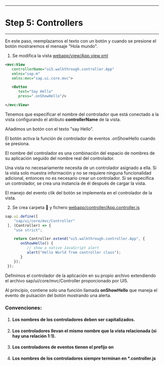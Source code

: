 ********************
# Step 5: Controllers
********************

En este paso, reemplazamos el texto con un botón y cuando se presione el botón mostraremos el mensaje "Hola mundo".

1. Se modifica la vista [webapp/view/App.view.xml](webapp/view/App.view.xml)

``` xml
<mvc:View
   controllerName="ui5.walkthrough.controller.App"
   xmlns="sap.m"
   xmlns:mvc="sap.ui.core.mvc">

   <Button
      text="Say Hello"
      press=".onShowHello"/>

</mvc:View>
```

Tenemos que especificar el nombre del controlador que está conectado a la vista  configurando el atributo **controllerName** de la vista.


Añadimos un botón con el texto "say Hello".


El botón activa la función de controlador de eventos .onShowHello cuando se presiona.


El nombre del controlador es una combinación del espacio de nombres de su aplicación seguido del nombre real del controlador.


Una vista no necesariamente necesita de un controlador asignado a ella. 
Si la vista solo muestra información y no se requiere ninguna funcionalidad adicional, 
entonces no es necesario crear un controlador. 
Si se especifica un controlador, se crea una instancia de él después de cargar la vista.


El manejo del evento clik del botón se implementa en el controlador de la vista.


2. Se crea carpeta 📂 y fichero [webapp/controller/App.controller.js](webapp/controller/App.controller.js)

```js
sap.ui.define([
    "sap/ui/core/mvc/Controller"
 ], (Controller) => {
    "use strict";

    return Controller.extend("ui5.walkthrough.controller.App", {
       onShowHello() {
          // show a native JavaScript alert
          alert("Hello World from controller class");
       }
    });
 });
```


Definimos el controlador de la aplicación en su propio archivo extendiendo el archivo sap/ui/core/mvc/Controller proporcionado por UI5.


Al principio, contiene solo una función llamada **onShowHello** que maneja el evento de pulsación del botón mostrando una alerta.


### Convenciones:
1. #### Los nombres de los controladores deben ser capitalizados.
2. #### Los controladores llevan el mismo nombre que la vista relacionada (si hay una relación 1:1).
3. #### Los controladores de eventos tienen el prefijo **on**
4. #### Los nombres de los controladores siempre terminan en ***.controller.js**